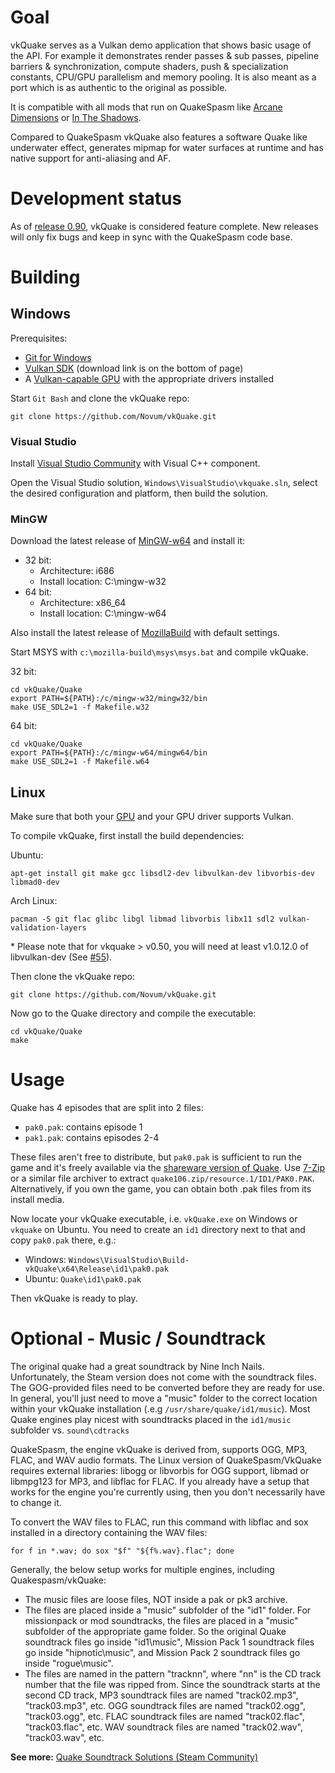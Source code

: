 # Goal
vkQuake serves as a Vulkan demo application that shows basic usage of the API. For example it demonstrates render passes & sub passes, pipeline barriers & synchronization, compute shaders, push & specialization constants, CPU/GPU parallelism and memory pooling. It is also meant as a port which is as authentic to the original as possible.

It is compatible with all mods that run on QuakeSpasm like [Arcane Dimensions](https://www.quaddicted.com/reviews/ad_v1_50final.html) or [In The Shadows](http://www.moddb.com/mods/its).

Compared to QuakeSpasm vkQuake also features a software Quake like underwater effect, generates mipmap for water surfaces at runtime and has native support for anti-aliasing and AF.

# Development status
As of [release 0.90](https://github.com/Novum/vkQuake/releases/tag/0.90), vkQuake is considered feature complete. New releases will only fix bugs and keep in sync with the QuakeSpasm code base.

# Building

## Windows

Prerequisites:

* [Git for Windows](https://github.com/git-for-windows/git/releases)
* [Vulkan SDK](https://vulkan.lunarg.com/signin) (download link is on the bottom of page)
* A [Vulkan-capable GPU](https://en.wikipedia.org/wiki/Vulkan_(API)#Compatibility) with the appropriate drivers installed

Start `Git Bash` and clone the vkQuake repo:

~~~
git clone https://github.com/Novum/vkQuake.git
~~~

### Visual Studio

Install [Visual Studio Community](https://www.visualstudio.com/products/free-developer-offers-vs) with Visual C++ component.

Open the Visual Studio solution, `Windows\VisualStudio\vkquake.sln`, select the desired configuration and platform, then
build the solution.

### MinGW

Download the latest release of [MinGW-w64](https://sourceforge.net/projects/mingw-w64/files/latest/download) and install it:

* 32 bit:
  * Architecture: i686
  * Install location: C:\mingw-w32
* 64 bit:
  * Architecture: x86_64
  * Install location: C:\mingw-w64

Also install the latest release of
[MozillaBuild](https://ftp.mozilla.org/pub/mozilla.org/mozilla/libraries/win32/MozillaBuildSetup-Latest.exe) with default settings.

Start MSYS with `c:\mozilla-build\msys\msys.bat` and compile vkQuake.

32 bit:

~~~
cd vkQuake/Quake
export PATH=${PATH}:/c/mingw-w32/mingw32/bin
make USE_SDL2=1 -f Makefile.w32
~~~

64 bit:

~~~
cd vkQuake/Quake
export PATH=${PATH}:/c/mingw-w64/mingw64/bin
make USE_SDL2=1 -f Makefile.w64
~~~

## Linux

Make sure that both your [GPU](https://en.wikipedia.org/wiki/Vulkan_(API)#Compatibility) and your GPU driver supports Vulkan.

To compile vkQuake, first install the build dependencies:

Ubuntu:
~~~
apt-get install git make gcc libsdl2-dev libvulkan-dev libvorbis-dev libmad0-dev
~~~

Arch Linux:
~~~
pacman -S git flac glibc libgl libmad libvorbis libx11 sdl2 vulkan-validation-layers
~~~

\* Please note that for vkquake > v0.50, you will need at least v1.0.12.0 of libvulkan-dev (See [#55](https://github.com/Novum/vkQuake/issues/55)).

Then clone the vkQuake repo:

~~~
git clone https://github.com/Novum/vkQuake.git
~~~

Now go to the Quake directory and compile the executable:

~~~
cd vkQuake/Quake
make
~~~

# Usage

Quake has 4 episodes that are split into 2 files:

* `pak0.pak`: contains episode 1
* `pak1.pak`: contains episodes 2-4

These files aren't free to distribute, but `pak0.pak` is sufficient to run the game and it's freely available via the
[shareware version of Quake](http://bit.ly/2aDMSiz). Use [7-Zip](http://7-zip.org/) or a similar file archiver to extract
`quake106.zip/resource.1/ID1/PAK0.PAK`. Alternatively, if you own the game, you can obtain both .pak files from its install media.

Now locate your vkQuake executable, i.e. `vkQuake.exe` on Windows or `vkquake` on Ubuntu. You need to create an `id1` directory
next to that and copy `pak0.pak` there, e.g.:

* Windows: `Windows\VisualStudio\Build-vkQuake\x64\Release\id1\pak0.pak`
* Ubuntu: `Quake\id1\pak0.pak`

Then vkQuake is ready to play.

# Optional - Music / Soundtrack

The original quake had a great soundtrack by Nine Inch Nails. Unfortunately, the Steam version does not come with the soundtrack files. The GOG-provided files need to be converted before they are ready for use. In general, you'll just need to move a "music" folder to the correct location within your vkQuake installation (.e.g `/usr/share/quake/id1/music`). Most Quake engines play nicest with soundtracks placed in the `id1/music` subfolder vs. `sound\cdtracks`

QuakeSpasm, the engine vkQuake is derived from, supports OGG, MP3, FLAC, and WAV audio formats. The Linux version of QuakeSpasm/VkQuake requires external libraries: libogg or libvorbis for OGG support, libmad or libmpg123 for MP3, and libflac for FLAC. If you already have a setup that works for the engine you're currently using, then you don't necessarily have to change it. 

To convert the WAV files to FLAC, run this command with libflac and sox installed in a directory containing the WAV files:
~~~
for f in *.wav; do sox "$f" "${f%.wav}.flac"; done
~~~

Generally, the below setup works for multiple engines, including Quakespasm/vkQuake:

* The music files are loose files, NOT inside a pak or pk3 archive.
* The files are placed inside a "music" subfolder of the "id1" folder. For missionpack or mod soundtracks, the files are placed in a "music" subfolder of the appropriate game folder. So the original Quake soundtrack files go inside "id1\music", Mission Pack 1 soundtrack files go inside "hipnotic\music", and Mission Pack 2 soundtrack files go inside "rogue\music".
* The files are named in the pattern "tracknn", where "nn" is the CD track number that the file was ripped from. Since the soundtrack starts at the second CD track, MP3 soundtrack files are named "track02.mp3", "track03.mp3", etc. OGG soundtrack files are named "track02.ogg", "track03.ogg", etc. FLAC soundtrack files are named "track02.flac", "track03.flac", etc. WAV soundtrack files are named "track02.wav", "track03.wav", etc.

**See more:** [Quake Soundtrack Solutions (Steam Community)](http://steamcommunity.com/sharedfiles/filedetails/?id=119489135)
